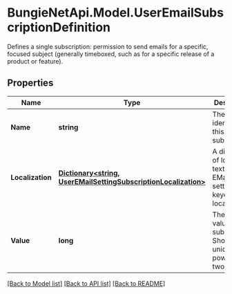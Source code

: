 # BungieNetApi.Model.UserEmailSubscriptionDefinition
Defines a single subscription: permission to send emails for a specific, focused subject (generally timeboxed, such as for a specific release of a product or feature).
## Properties

Name | Type | Description | Notes
------------ | ------------- | ------------- | -------------
**Name** | **string** | The unique identifier for this subscription. | [optional] 
**Localization** | [**Dictionary&lt;string, UserEMailSettingSubscriptionLocalization&gt;**](UserEMailSettingSubscriptionLocalization.md) | A dictionary of localized text for the EMail Opt-in setting, keyed by the locale. | [optional] 
**Value** | **long** | The bitflag value for this subscription. Should be a unique power of two value. | [optional] 

[[Back to Model list]](../README.md#documentation-for-models) [[Back to API list]](../README.md#documentation-for-api-endpoints) [[Back to README]](../README.md)

